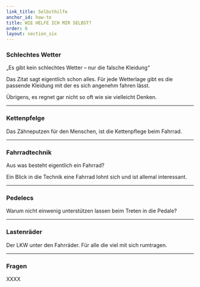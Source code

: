 ```yaml
---
link_title: Selbsthilfe
anchor_id: how-to
title: WIE HELFE ICH MIR SELBST?
order: 6
layout: section_six
---
```


### Schlechtes Wetter
„Es gibt kein schlechtes Wetter – nur die falsche Kleidung“

Das Zitat sagt eigentlich schon alles. Für jede Wetterlage gibt es die passende Kleidung mit der es sich angenehm fahren lässt.

Übrigens, es regnet gar nicht so oft wie sie vielleicht Denken.

***

### Kettenpfelge
Das Zähneputzen für den Menschen, ist die Kettenpflege beim Fahrrad.

***

### Fahrradtechnik
Aus was besteht eigentlich ein Fahrrad?

Ein Blick in die Technik eine Fahrrad lohnt sich und ist allemal interessant.

***

### Pedelecs
Warum nicht einwenig unterstützen lassen beim Treten in die Pedale?

***

### Lastenräder
Der LKW unter den Fahrräder. Für alle die viel mit sich rumtragen.

***

### Fragen
XXXX

